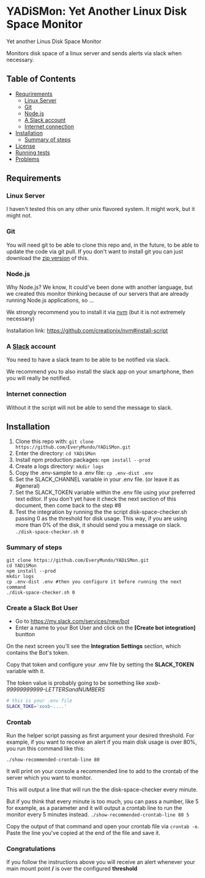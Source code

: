 # YADiSMon: Yet Another Linux Disk Space Monitor

Yet another Linus Disk Space Monitor

Monitors disk space of a linux server and sends alerts via slack when necessary.

## Table of Contents
 - [Requrirements](#requrirements)
   - [Linux Server](#linux-server)
   - [Git](#git)
   - [Node.js](#nodejs)
   - [A Slack account](#a-slack-account)
   - [Internet connection](#internet-connection)
 - [Installation](#installation)
   - [Summary of steps](#summary-of-steps)
 - [License](#license)
 - [Running tests](#running-tests)
 - [Problems](#problems)

## Requirements

### Linux Server

I haven't tested this on any other unix flavored system.
It might work, but it might not.

### Git

You will need git to be able to clone this repo and, in the future, to be able to update the code via git pull.
If you don't want to install git you can just download the [zip version](https://github.com/EveryMundo/YADiSMon/archive/master.zip) of this.

### Node.js

Why Node.js? We know, It could've been done with another language, but we created this monitor thinking because of our servers that are already running Node.js applications, so ...

We strongly recommend you to install it via [nvm](https://github.com/creationix/nvm) (but it is not extremely necessary)

Installation link: https://github.com/creationix/nvm#install-script

### A [Slack](http://slack.com) account

You need to have a slack team to be able to be notified via slack.

We recommend you to also install the slack app on your smartphone, then you will really be notified.

### Internet connection

Without it the script will not be able to send the message to slack.

## Installation

1. Clone this repo with: `git clone https://github.com/EveryMundo/YADiSMon.git`
2. Enter the directory: `cd YADiSMon`
3. Install npm production packages: `npm install --prod`
4. Create a logs directory: `mkdir logs`
5. Copy the .env-sample to a .env file: `cp .env-dist .env`
6. Set the SLACK_CHANNEL variable in your .env file. (or leave it as #general)
7. Set the SLACK_TOKEN variable within the .env file using your preferred text editor.
   If you don't yet have it check the next section of this document, then come back to the
   step #8
8. Test the integration by running the the script disk-space-checker.sh passing 0 as the threshold for disk usage. This way, if you are using more than 0% of the disk, it should send you a message on slack.
  `./disk-space-checker.sh 0`

### Summary of steps
```
git clone https://github.com/EveryMundo/YADiSMon.git
cd YADiSMon
npm install --prod
mkdir logs
cp .env-dist .env #then you configure it before running the next command
./disk-space-checker.sh 0
```

### Create a Slack Bot User

* Go to https://my.slack.com/services/new/bot
* Enter a name to your Bot User and click on the **[Create bot integration]** buntton

On the next screen you'll see the **Integration Settings** section, which contains the Bot's token. 

Copy that token and configure your .env file by setting the **SLACK_TOKEN** variable with it.

The token value is probably going to be something like *xoxb-99999999999-LETTERSandNUMBERS*

```bash
# this is your .env file
SLACK_TOKE='xoxb-....'
```

### Crontab

Run the helper script passing as first argument your desired threshold. For example, if you want to receive an alert if you main disk usage is over 80%, you run this command like this:
```
./show-recommended-crontab-line 80
```

It will print on your console a recommended line to add to the crontab of the server which you want to monitor.

This will output a line that will run the the disk-space-checker every minute.

But if you think that every minute is too much, you can pass a number, like 5 for example, as a parameter and it will output a crontab line to run the monitor every 5 minutes instead.  `./show-recommended-crontab-line 80 5`

Copy the output of that command and open your crontab file via `crontab -e`.
Paste the line you've copied at the end of the file and save it.

### Congratulations

If you follow the instructions above you will receive an alert whenever your main mount point **/** is over the configured **threshold**
